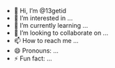- 👋 Hi, I’m @13getid
- 👀 I’m interested in ...
- 🌱 I’m currently learning ...
- 💞️ I’m looking to collaborate on ...
- 📫 How to reach me ...
- 😄 Pronouns: ...
- ⚡ Fun fact: ...

<!---
13getid/13getid is a ✨ special ✨ repository because its `README.md` (this file) appears on your GitHub profile.
You can click the Preview link to take a look at your changes.
--->
